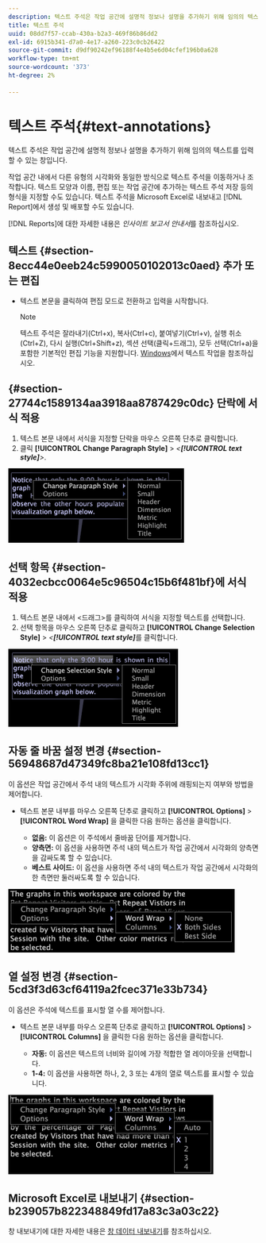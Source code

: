 ```yaml
---
description: 텍스트 주석은 작업 공간에 설명적 정보나 설명을 추가하기 위해 임의의 텍스트를 입력할 수 있는 창입니다.
title: 텍스트 주석
uuid: 08dd7f57-ccab-430a-b2a3-469f86b86dd2
exl-id: 6915b341-d7a0-4e17-a260-223c0cb26422
source-git-commit: d9df90242ef96188f4e4b5e6d04cfef196b0a628
workflow-type: tm+mt
source-wordcount: '373'
ht-degree: 2%

---
```


# 텍스트 주석{#text-annotations}

텍스트 주석은 작업 공간에 설명적 정보나 설명을 추가하기 위해 임의의 텍스트를 입력할 수 있는 창입니다.

작업 공간 내에서 다른 유형의 시각화와 동일한 방식으로 텍스트 주석을 이동하거나 조작합니다. 텍스트 모양과 이름, 편집 또는 작업 공간에 추가하는 텍스트 주석 저장 등의 형식을 지정할 수도 있습니다. 텍스트 주석을 Microsoft Excel로 내보내고 [!DNL Report]에서 생성 및 배포할 수도 있습니다.

[!DNL Reports]에 대한 자세한 내용은 *인사이트 보고서 안내서*&#x200B;를 참조하십시오.

## 텍스트 {#section-8ecc44e0eeb24c5990050102013c0aed} 추가 또는 편집

* 텍스트 본문을 클릭하여 편집 모드로 전환하고 입력을 시작합니다.

   >[!NOTE]
   >
   >텍스트 주석은 잘라내기(Ctrl+x), 복사(Ctrl+c), 붙여넣기(Ctrl+v), 실행 취소(Ctrl+Z), 다시 실행(Ctrl+Shift+z), 섹션 선택(클릭+드래그), 모두 선택(Ctrl+a)을 포함한 기본적인 편집 기능을 지원합니다. [Windows](../../../../home/c-get-started/c-wk-win-wksp/c-work-text-win.md#concept-f1222434bf954767808e94b955945c8d)에서 텍스트 작업을 참조하십시오.

## {#section-27744c1589134aa3918aa8787429c0dc} 단락에 서식 적용

1. 텍스트 본문 내에서 서식을 지정할 단락을 마우스 오른쪽 단추로 클릭합니다.
1. 클릭 **[!UICONTROL Change Paragraph Style]** > *&lt;**[!UICONTROL text style]**>*.

![](assets/mnu_Text_Paragraph.png)

## 선택 항목 {#section-4032ecbcc0064e5c96504c15b6f481bf}에 서식 적용

1. 텍스트 본문 내에서 &lt;드래그>를 클릭하여 서식을 지정할 텍스트를 선택합니다.
1. 선택 항목을 마우스 오른쪽 단추로 클릭하고 **[!UICONTROL Change Selection Style]** > *&lt;**[!UICONTROL text style]***&#x200B;를 클릭합니다.

![](assets/mnu_Text_Selection.png)

## 자동 줄 바꿈 설정 변경 {#section-56948687d47349fc8ba21e108fd13cc1}

이 옵션은 작업 공간에서 주석 내의 텍스트가 시각화 주위에 래핑되는지 여부와 방법을 제어합니다.

* 텍스트 본문 내부를 마우스 오른쪽 단추로 클릭하고 **[!UICONTROL Options]** > **[!UICONTROL Word Wrap]** 을 클릭한 다음 원하는 옵션을 클릭합니다.

   * **없음:** 이 옵션은 이 주석에서 줄바꿈 단어를 제거합니다.
   * **양측면:**  이 옵션을 사용하면 주석 내의 텍스트가 작업 공간에서 시각화의 양측면을 감싸도록 할 수 있습니다.
   * **베스트 사이드:** 이 옵션을 사용하면 주석 내의 텍스트가 작업 공간에서 시각화의 한 측면만 둘러싸도록 할 수 있습니다.

![](assets/mnu_Text_OptionsWrap.png)

## 열 설정 변경 {#section-5cd3f3d63cf64119a2fcec371e33b734}

이 옵션은 주석에 텍스트를 표시할 열 수를 제어합니다.

* 텍스트 본문 내부를 마우스 오른쪽 단추로 클릭하고 **[!UICONTROL Options]** > **[!UICONTROL Columns]** 을 클릭한 다음 원하는 옵션을 클릭합니다.

   * **자동:** 이 옵션은 텍스트의 너비와 길이에 가장 적합한 열 레이아웃을 선택합니다.
   * **1-4:** 이 옵션을 사용하면 하나, 2, 3 또는 4개의 열로 텍스트를 표시할 수 있습니다.

![](assets/mnu_Text_OptionsColumns.png)

## Microsoft Excel로 내보내기 {#section-b239057b822348849fd17a83c3a03c22}

창 내보내기에 대한 자세한 내용은 [창 데이터 내보내기](../../../../home/c-get-started/c-wk-win-wksp/c-exp-win-data.md#concept-8df61d64ed434cc5a499023c44197349)를 참조하십시오.

